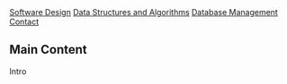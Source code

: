 <body>

<div class="topnav">
  <a class="underline" href="#">Software Design</a>
  <a class="underline" href="#">Data Structures and Algorithms</a>
  <a class="underline" href="#">Database Management</a>
  <a class="box" href="#">Contact</a>
</div>

<div class="main">
  <h2 class="banner">Main Content</h2>
  <p>Intro</p>
</div>
</body>
